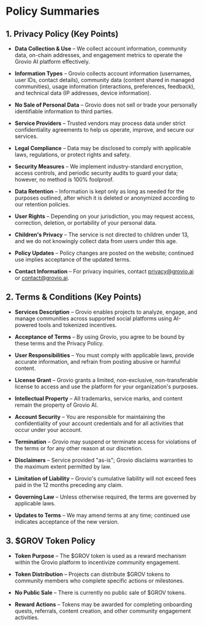 # Policy Summaries

## 1. Privacy Policy (Key Points)

- **Data Collection & Use** – We collect account information, community data, on-chain addresses, and engagement metrics to operate the Grovio AI platform effectively.

- **Information Types** – Grovio collects account information (usernames, user IDs, contact details), community data (content shared in managed communities), usage information (interactions, preferences, feedback), and technical data (IP addresses, device information).

- **No Sale of Personal Data** – Grovio does not sell or trade your personally identifiable information to third parties.

- **Service Providers** – Trusted vendors may process data under strict confidentiality agreements to help us operate, improve, and secure our services.

- **Legal Compliance** – Data may be disclosed to comply with applicable laws, regulations, or protect rights and safety.

- **Security Measures** – We implement industry-standard encryption, access controls, and periodic security audits to guard your data; however, no method is 100% foolproof.

- **Data Retention** – Information is kept only as long as needed for the purposes outlined, after which it is deleted or anonymized according to our retention policies.

- **User Rights** – Depending on your jurisdiction, you may request access, correction, deletion, or portability of your personal data.

- **Children's Privacy** – The service is not directed to children under 13, and we do not knowingly collect data from users under this age.

- **Policy Updates** – Policy changes are posted on the website; continued use implies acceptance of the updated terms.

- **Contact Information** – For privacy inquiries, contact privacy@grovio.ai or contact@grovio.ai.

## 2. Terms & Conditions (Key Points)

- **Services Description** – Grovio enables projects to analyze, engage, and manage communities across supported social platforms using AI-powered tools and tokenized incentives.

- **Acceptance of Terms** – By using Grovio, you agree to be bound by these terms and the Privacy Policy.

- **User Responsibilities** – You must comply with applicable laws, provide accurate information, and refrain from posting abusive or harmful content.

- **License Grant** – Grovio grants a limited, non-exclusive, non-transferable license to access and use the platform for your organization's purposes.

- **Intellectual Property** – All trademarks, service marks, and content remain the property of Grovio AI.

- **Account Security** – You are responsible for maintaining the confidentiality of your account credentials and for all activities that occur under your account.

- **Termination** – Grovio may suspend or terminate access for violations of the terms or for any other reason at our discretion.

- **Disclaimers** – Service provided "as-is"; Grovio disclaims warranties to the maximum extent permitted by law.

- **Limitation of Liability** – Grovio's cumulative liability will not exceed fees paid in the 12 months preceding any claim.

- **Governing Law** – Unless otherwise required, the terms are governed by applicable laws.

- **Updates to Terms** – We may amend terms at any time; continued use indicates acceptance of the new version.

## 3. $GROV Token Policy

- **Token Purpose** – The $GROV token is used as a reward mechanism within the Grovio platform to incentivize community engagement.

- **Token Distribution** – Projects can distribute $GROV tokens to community members who complete specific actions or milestones.

- **No Public Sale** – There is currently no public sale of $GROV tokens.

- **Reward Actions** – Tokens may be awarded for completing onboarding quests, referrals, content creation, and other community engagement activities.
